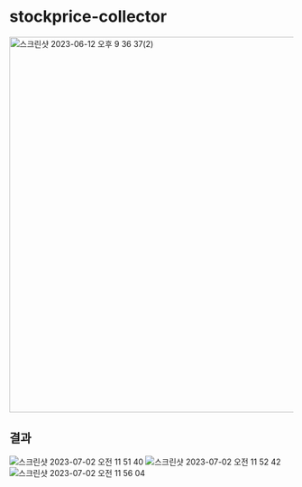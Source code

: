 # stockprice-collector


<img width="665" alt="스크린샷 2023-06-12 오후 9 36 37(2)" src="https://github.com/beomsun1234/stockprice-collector/assets/68090443/b8db8950-af04-4bef-967e-9cf98e8606fb">



## 결과 
![스크린샷 2023-07-02 오전 11 51 40](https://github.com/beomsun1234/stockprice-collector/assets/68090443/3e26a583-6422-4e46-be7f-600a88179244)
![스크린샷 2023-07-02 오전 11 52 42](https://github.com/beomsun1234/stockprice-collector/assets/68090443/3130c246-a092-4ded-8489-a8937c2a859e)
![스크린샷 2023-07-02 오전 11 56 04](https://github.com/beomsun1234/stockprice-collector/assets/68090443/23ce8c77-d84a-4ad5-bb02-1933eaa7d92c)
